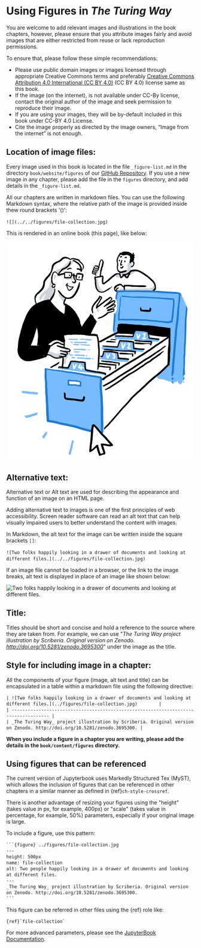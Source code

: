 # Using Figures in _The Turing Way_

You are welcome to add relevant images and illustrations in the book chapters, however, please ensure that you attribute images fairly and avoid images that are either restricted from reuse or lack reproduction permissions.

To ensure that, please follow these simple recommendations:

- Please use public domain images or images licensed through appropriate Creative Commons terms and preferably [Creative Commons Attribution 4.0 International (CC BY 4.0)](https://creativecommons.org/licenses/by/4.0/deed.ast) (CC BY 4.0) license same as this book.
- If the image (on the internet), is not available under CC-By license, contact the original author of the image and seek permission to reproduce their image.
- If you are using your images, they will be by-default included in this book under CC-BY 4.0 License.
- Cite the image properly as directed by the image owners, “Image from the internet” is not enough.

## Location of image files:

Every image used in this book is located in the file `_figure-list.md` in the directory `book/website/figures` of our [GitHub Repository](https://github.com/alan-turing-institute/the-turing-way/tree/master/book/website/figures).
If you use a new image in any chapter, please add the file in the `figures` directory, and add details in the `_figure-list.md`.

All our chapters are written in markdown files.
You can use the following Markdown syntax, where the relative path of the image is provided inside thew round brackets '()':

`![](../../figures/file-collection.jpg)`

This is rendered in an online book (this page), like below:

![](../../figures/file-collection.jpg)

## Alternative text:

Alternative text or Alt text are used for describing the appearance and function of an image on an HTML page.

Adding alternative text to images is one of the first principles of web accessibility.
Screen reader software can read an alt text that can help visually impaired users to better understand the content with images.

In Markdown, the alt text for the image can be written inside the square brackets `[]`:

```![Two folks happily looking in a drawer of documents and looking at different files.](../../figures/file-collection.jpg)```

If an image file cannot be loaded in a browser, or the link to the image breaks, alt text is displayed in place of an image like shown below:

![Two folks happily looking in a drawer of documents and looking at different files.](../figures/file-collection.jpg)

## Title:

Titles should be short and concise and hold a reference to the source where they are taken from.
For example, we can use "*_The Turing Way_ project illustration by Scriberia. Original version on Zenodo. http://doi.org/10.5281/zenodo.3695300*" under the image as the title.

## Style for including image in a chapter:

All the components of your figure (image, alt text and title) can be encapsulated in a table within a markdown file using the following directive:

```
| ![Two folks happily looking in a drawer of documents and looking at different files.](../figures/file-collection.jpg)        |
| ------------------------------------------------------------------------------------ |
| _The Turing Way_ project illustration by Scriberia. Original version on Zenodo. http://doi.org/10.5281/zenodo.3695300. |
```
**When you include a figure in a chapter you are writing, please add the details in the `book/content/figures` directory.**

## Using figures that can be referenced

The current version of Jupyterbook uses Markedly Structured Tex (MyST), which allows the inclusion of figures that can be referenced in other chapters in a similar manner as defined in {ref}`ch-style-crossref`.

There is another advantage of resizing your figures using the "height" (takes value in px, for example, 400px) or "scale" (takes value in percentage, for example, 50%) parameters, especially if your original image is large.

To include a figure, use this pattern:

````
```{figure} ../figures/file-collection.jpg
---
height: 500px
name: file-collection
alt: Two people happily looking in a drawer of documents and looking at different files.
---
_The Turing Way_ project illustration by Scriberia. Original version on Zenodo. http://doi.org/10.5281/zenodo.3695300.
```
````

This figure can be referred in other files using the {ref} role like:

```
{ref}`file-collection`
```

For more advanced parameters, please see the [JupyterBook Documentation](https://jupyterbook.org/content/figures.html).
